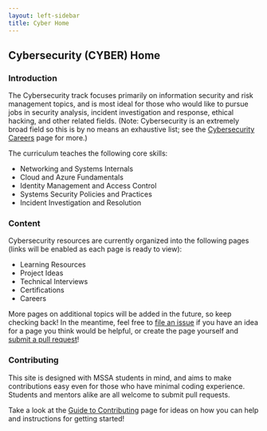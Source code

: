 ```yaml
---
layout: left-sidebar
title: Cyber Home
---
```


## Cybersecurity (CYBER) Home

### Introduction

The Cybersecurity track focuses primarily on information security and risk management topics, and is most ideal for those who would like to pursue jobs in security analysis, incident investigation and response, ethical hacking, and other related fields.  (Note: Cybersecurity is an extremely broad field so this is by no means an exhaustive list; see the [Cybersecurity Careers](https://mssablog.github.io/technical-skills/cyber/careers.html) page for more.)

The curriculum teaches the following core skills:

* Networking and Systems Internals
* Cloud and Azure Fundamentals
* Identity Management and Access Control
* Systems Security Policies and Practices
* Incident Investigation and Resolution

### Content

Cybersecurity resources are currently organized into the following pages (links will be enabled as each page is ready to view):

* Learning Resources
* Project Ideas
* Technical Interviews
* Certifications
* Careers

More pages on additional topics will be added in the future, so keep checking back!  In the meantime, feel free to [file an issue](https://github.com/mssablog/mssablog.github.io/issues) if you have an idea for a page you think would be helpful, or create the page yourself and [submit a pull request](https://mssablog.github.io/contributing.html)!

### Contributing

This site is designed with MSSA students in mind, and aims to make contributions easy even for those who have minimal coding experience.  Students and mentors alike are all welcome to submit pull requests.

Take a look at the [Guide to Contributing](https://mssablog.github.io/contributing.html) page for ideas on how you can help and instructions for getting started!
